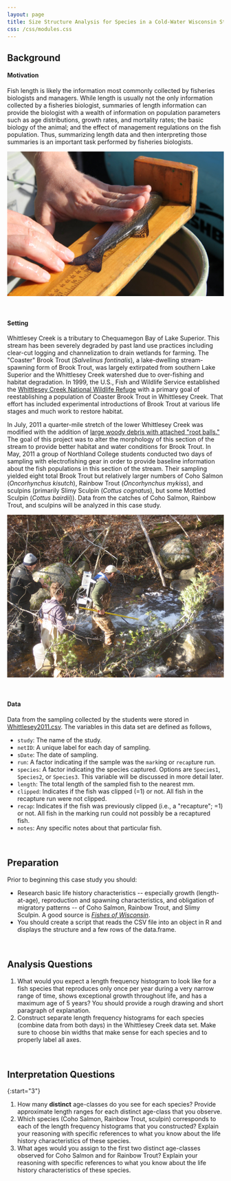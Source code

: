 ```yaml
---
layout: page
title: Size Structure Analysis for Species in a Cold-Water Wisconsin Stream
css: /css/modules.css
---
```


## Background
#### Motivation
Fish length is likely the information most commonly collected by fisheries biologists and managers. While length is usually not the only information collected by a fisheries biologist, summaries of length information can provide the biologist with a wealth of information on population parameters such as age distributions, growth rates, and mortality rates; the basic biology of the animal; and the effect of management regulations on the fish population. Thus, summarizing length data and then interpreting those summaries is an important task performed by fisheries biologists.

![Measuring](Measure.jpg)

&nbsp;

#### Setting
Whittlesey Creek is a tributary to Chequamegon Bay of Lake Superior. This stream has been severely degraded by past land use practices including clear-cut logging and channelization to drain wetlands for farming. The "Coaster" Brook Trout (*Salvelinus fontinalis*), a lake-dwelling stream-spawning form of Brook Trout, was largely extirpated from southern Lake Superior and the Whittlesey Creek watershed due to over-fishing and habitat degradation. In 1999, the U.S., Fish and Wildlife Service established the [Whittlesey Creek National Wildlife Refuge](http://www.fws.gov/refuge/whittlesey_creek/) with a primary goal of reestablishing a population of Coaster Brook Trout in Whittlesey Creek. That effort has included experimental introductions of Brook Trout at various life stages and much work to restore habitat.

In July, 2011 a quarter-mile stretch of the lower Whittlesey Creek was modified with the addition of [large woody debris with attached "root balls."](http://www.fondriest.com/news/natural-stream-restoration-rebuilds-habitats-in-great-lakes-basin.htm) The goal of this project was to alter the morphology of this section of the stream to provide better habitat and water conditions for Brook Trout. In May, 2011 a group of Northland College students conducted two days of sampling with electrofishing gear in order to provide baseline information about the fish populations in this section of the stream. Their sampling yielded eight total Brook Trout but relatively larger numbers of Coho Salmon (*Oncorhynchus kisutch*), Rainbow Trout (*Oncorhynchus mykiss*), and sculpins (primarily Slimy Sculpin (*Cottus cognatus*), but some Mottled Sculpin (*Cottus bairdii*)). Data from the catches of Coho Salmon, Rainbow Trout, and sculpins will be analyzed in this case study.

![Electrofishing](EFish.jpg)

&nbsp;

#### Data
Data from the sampling collected by the students were stored in [Whittlesey2011.csv](https://raw.githubusercontent.com/droglenc/NCNRS349/gh-pages/modules/CE/Whittlesey2011.csv). The variables in this data set are defined as follows,

* `study`: The name of the study.
* `netID`: A unique label for each day of sampling.
* `sDate`: The date of sampling.
* `run`: A factor indicating if the sample was the `mark`ing or `recap`ture run.
* `species`: A factor indicating the species captured. Options are `Species1`, `Species2`, or `Species3`. This variable will be discussed in more detail later.
* `length`: The total length of the sampled fish to the nearest mm.
* `clipped`: Indicates if the fish was clipped (=1) or not. All fish in the recapture run were not clipped.
* `recap`: Indicates if the fish was previously clipped (i.e., a "recapture"; =1) or not. All fish in the marking run could not possibly be a recaptured fish.
* `notes`: Any specific notes about that particular fish.

&nbsp;

## Preparation
Prior to beginning this case study you should:

* Research basic life history characteristics -- especially growth (length-at-age), reproduction and spawning characteristics, and obligation of migratory patterns -- of Coho Salmon, Rainbow Trout, and Slimy Sculpin. A good source is [*Fishes of Wisconsin*](http://digital.library.wisc.edu/1711.dl/EcoNatRes.FishesWI).
* You should create a script that reads the CSV file into an object in R and displays the structure and a few rows of the data.frame.

&nbsp;

## Analysis Questions

1. What would you expect a length frequency histogram to look like for a fish species that reproduces only once per year during a very narrow range of time, shows exceptional growth throughout life, and has a maximum age of 5 years? You should provide a rough drawing and short paragraph of explanation.
1. Construct separate length frequency histograms for each species (combine data from both days) in the Whittlesey Creek data set. Make sure to choose bin widths that make sense for each species and to properly label all axes.

&nbsp;

## Interpretation Questions

{:start="3"}
1. How many **distinct** age-classes do you see for each species? Provide approximate length ranges for each distinct age-class that you observe.
1. Which species (Coho Salmon, Rainbow Trout, sculpin) corresponds to each of the length frequency histograms that you constructed? Explain your reasoning with specific references to what you know about the life history characteristics of these species.
1. What ages would you assign to the first two distinct age-classes observed for Coho Salmon and for Rainbow Trout? Explain your reasoning with specific references to what you know about the life history characteristics of these species.
